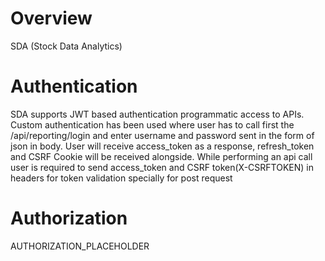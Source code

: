 # Overview
SDA (Stock Data Analytics) 


# Authentication
SDA supports JWT based authentication programmatic access to APIs. 
Custom authentication has been used where user has to call first the /api/reporting/login and enter username and password sent in the form of json in body.
User will receive access_token as a response, refresh_token and CSRF Cookie will be received alongside.
While performing an api call user is required to send access_token and CSRF token(X-CSRFTOKEN) in headers for token validation specially for post request

# Authorization
AUTHORIZATION_PLACEHOLDER
